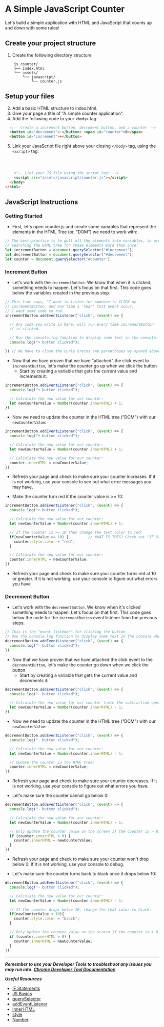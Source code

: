 # A Simple JavaScript Counter
Let's build a simple application with HTML and JavaScript that counts up and down with some rules!

## Create your project structure

1. Create the following directory structure

```
    js_counter/
    ├── index.html
    └── assets/
        └── javascript/
            └── counter.js

```

## Setup your files

2. Add a basic HTML structure to index.html.
3. Give your page a title of "A simple counter application".
4. Add the following code to your `<body>` tag:

```html
  <!-- Create a increment button, decrement button, and a counter -->
  <button id="decrement">-</button> <span id="counter">0</span>
  <button id="increment">+</button>
```

5. Link your JavaScript file right above your closing `</body>` tag, using the `<script>` tag:

```html



    <!-- Link your JS file using the script tag: -->
    <script src="assets/javascript/counter.js"></script>
  </body>
</html>
```

## JavaScript Instructions

### Getting Started
- First, let's open counter.js and create some variables that represent the elements in the HTML Tree (or, "DOM") we need to work with:

```javascript
// The best-practice is to pull all the elements into variables, in order to avoid
// searching the HTML tree for these elements more than once:
let incrementButton = document.querySelector("#increment"); 
let decrementButton = document.querySelector("#decrement"); 
let counter = document.querySelector("#counter"); 
```

### Increment Button

- Let's work with the `incrementButton`. We know that when it is clicked, something needs to happen. Let's focus on that first. This code goes below the variables created in the previous step.

```javascript
// This line says, "I want to listen for someone to CLICK my
// incrementButton, and any time I 'hear' that event occur,
// I want some code to run.
incrementButton.addEventListener("click", (event) => {

  // Any code you write in here, will run every time incrementButton
  // is clicked.

  // Run the console.log function to display some text in the console:
  console.log("+ button clicked");

}) // We have to close the curly braces and parentheses we opened above.
```

- Now that we have proven that we have "attached" the click event to `incrementButton`, let's make the counter go up when we click the button
  - Start by creating a variable that gets the current value and increments it:

```javascript
incrementButton.addEventListener("click", (event) => {
  console.log("+ button clicked");

  // Calculate the new value for our counter:
  let newCounterValue = Number(counter.innerHTML) + 1;
})
```

- Now we need to update the counter in the HTML tree ("DOM") with our `newCounterValue`:

```javascript
incrementButton.addEventListener("click", (event) => {
  console.log("+ button clicked");

  // Calculate the new value for our counter:
  let newCounterValue = Number(counter.innerHTML) + 1;

  // Calculate the new value for our counter:
  counter.innerHTML = newCounterValue;
})
```

- Refresh your page and check to make sure your counter increases. If it is not working, use your console to see out what error messages you may have.

- Make the counter turn red if the counter value is >= 10:

```javascript
incrementButton.addEventListener("click", (event) => {
  console.log("+ button clicked");

  // Calculate the new value for our counter:
  let newCounterValue = Number(counter.innerHTML) + 1;

  // If the counter is >= 10 then change the text color to red:
  if(newCounterValue >= 10) {         // WHAT IS THIS? Check out "IF Statements" in the Useful Resources section.
    counter.style.color = "red";
  }

  // Calculate the new value for our counter:
  counter.innerHTML = newCounterValue;
})
```

- Refresh your page and check to make sure your counter turns red at 10 or greater. If it is not working, use your console to figure out what errors you have

### Decrement Button

- Let's work with the `decrementButton`. We know when it's clicked something needs to happen. Let's focus on that first. This code goes below the code for the `incrementButton` event listener from the previous steps.

```javascript
// This is the "event listener" for clicking the button.
// Use the console.log function to display some text in the console when the button is clicked:
decrementButton.addEventListener("click", (event) => {
  console.log("- button clicked");
})
```

- Now that we have proven that we have attached the click event to the `decrementButton`, let's make the counter go down when we click the button
  - Start by creating a variable that gets the current value and decrements it:

```javascript
decrementButton.addEventListener("click", (event) => {
  console.log("- button clicked");

  // Calculate the new value for our counter (note the subtraction operator):
  let newCounterValue = Number(counter.innerHTML) - 1;
})
```

- Now we need to update the counter in the HTML tree ("DOM") with our `newCounterValue`:

```javascript
decrementButton.addEventListener("click", (event) => {
  console.log("- button clicked");

  // Calculate the new value for our counter:
  let newCounterValue = Number(counter.innerHTML) - 1;

  // Update the counter in the HTML tree:
  counter.innerHTML = newCounterValue;
})
```

- Refresh your page and check to make sure your counter decreases. If it is not working, use your console to figure out what errors you have.

- Let's make sure the counter cannot go below 0:

```javascript
decrementButton.addEventListener("click", (event) => {
  console.log("- button clicked");

  // Calculate the new value for our counter:
  let newCounterValue = Number(counter.innerHTML) - 1;

  // Only update the counter value on the screen if the counter is > 0:
  if (counter.innerHTML > 0) {
    counter.innerHTML = newCounterValue;
  }
})
```

- Refresh your page and check to make sure your counter won't drop below 0. If it is not working, use your console to debug.

- Let's make sure the counter turns back to black once it drops below 10:

```javascript
decrementButton.addEventListener("click", (event) => {
  console.log("- button clicked");

  // Calculate the new value for our counter:
  let newCounterValue = Number(counter.innerHTML) - 1;

  // If the counter drops below 10, change the text color to black:
  if(newCounterValue < 10){
    counter.style.color = "black";
  }

  // Only update the counter value on the screen if the counter is > 0:
  if (counter.innerHTML > 0) {
    counter.innerHTML = newCounterValue;
  }
})
```

---

**_Remember to use your Developer Tools to troubleshoot any issues you may run into. [Chrome Developer Tool Documentation](https://developers.google.com/web/tools/chrome-devtools/)_**

**_Useful Resources_**  
- [IF Statements](https://developer.mozilla.org/en-US/docs/Learn/Getting_started_with_the_web/JavaScript_basics#Conditionals)
- [JS Basics](https://developer.mozilla.org/en-US/docs/Learn/Getting_started_with_the_web/JavaScript_basics)
- [querySelector](https://developer.mozilla.org/en-US/docs/Web/API/Document/querySelector)  
- [addEventListener](https://developer.mozilla.org/en-US/docs/Web/API/EventTarget/addEventListener)
- [innerHTML](https://developer.mozilla.org/en-US/docs/Web/API/Element/innerHTML)
- [style](https://developer.mozilla.org/en-US/docs/Web/API/HTMLElement/style)
- [Number](https://developer.mozilla.org/en-US/docs/Web/JavaScript/Reference/Global_Objects/Number#Convert_numeric_strings_and_null_to_numbers)